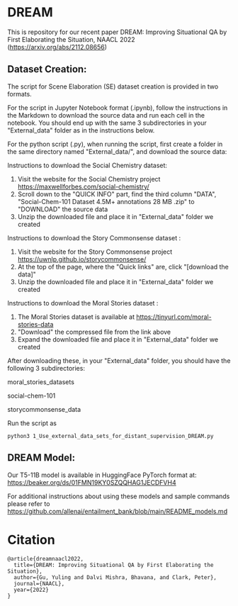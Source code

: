 # DREAM

This is repository for our recent paper DREAM: Improving Situational QA by First Elaborating the Situation, NAACL 2022 (https://arxiv.org/abs/2112.08656)

## Dataset Creation:
The script for Scene Elaboration (SE) dataset creation is provided in two formats. 

For the script in Jupyter Notebook format (.ipynb), follow the instructions in the Markdown to download the source data and run each cell in the notebook.
You should end up with the same 3 subdirectories in your "External_data" folder as in the instructions below.


For the python script (.py), when running the script, first create a folder in the same directory named "External_data/", and download the source data:

Instructions to download the Social Chemistry dataset:
1. Visit the website for the Social Chemistry project https://maxwellforbes.com/social-chemistry/ 
2. Scroll down to the "QUICK INFO" part, find the third column "DATA", "Social-Chem-101 Dataset 4.5M+ annotations 28 MB .zip" to "DOWNLOAD" the source data
3. Unzip the downloaded file and place it in "External_data" folder we created

Instructions to download the Story Commonsense dataset :
1. Visit the website for the Story Commonsense project https://uwnlp.github.io/storycommonsense/
2. At the top of the page, where the "Quick links" are, click "[download the data]"
3. Unzip the downloaded file and place it in "External_data" folder we created

Instructions to download the Moral Stories dataset :
1. The Moral Stories dataset is available at https://tinyurl.com/moral-stories-data
2. "Download" the compressed file from the link above 
3. Expand the downloaded file and place it in "External_data" folder we created

After downloading these, in your "External_data" folder, you should have the following 3 subdirectories:

moral_stories_datasets

social-chem-101

storycommonsense_data

Run the script as 
```
python3 1_Use_external_data_sets_for_distant_supervision_DREAM.py
```




## DREAM Model:
Our T5-11B model is available in HuggingFace PyTorch format at:
https://beaker.org/ds/01FMN19KY0SZQQHAG1JECDFVH4

For additional instructions about using these models and sample commands please refer to https://github.com/allenai/entailment_bank/blob/main/README_models.md


# Citation
```
@article{dreamnaacl2022,
  title={DREAM: Improving Situational QA by First Elaborating the Situation},
  author={Gu, Yuling and Dalvi Mishra, Bhavana, and Clark, Peter},
  journal={NAACL},
  year={2022}
}
```

